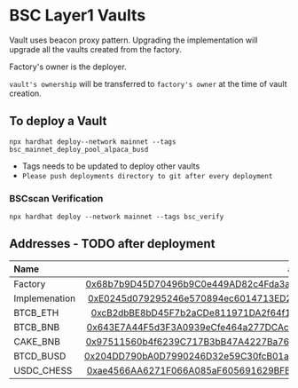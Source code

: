 # BSC Layer1 Vaults

Vault uses beacon proxy pattern. 
Upgrading the implementation will upgrade all the vaults created from the factory.

Factory's owner is the deployer.

`vault's ownership` will be transferred to `factory's owner` at the time of vault creation.

## To deploy a Vault

```
npx hardhat deploy--network mainnet --tags bsc_mainnet_deploy_pool_alpaca_busd
```

- Tags needs to be updated to deploy other vaults
- `Please push deployments directory to git after every deployment`

### BSCscan Verification

```
npx hardhat deploy --network mainnet --tags bsc_verify
```



## Addresses - TODO after deployment

| Name                           | address            
|:-------------------------------|-------------------------------:|
|    Factory                     | [0x68b7b9D45D70496b9C0e449AD82c4Fda3ad8AfD5](https://bscscan.com/address/0x68b7b9D45D70496b9C0e449AD82c4Fda3ad8AfD5)
|    Implemenation               | [0xE0245d079295246e570894ec6014713ED276efF3](https://bscscan.com/address/0xE0245d079295246e570894ec6014713ED276efF3)
|    BTCB_ETH                    | [0xcB2dbBE8bD45F7b2aCDe811971DA2f64f1Bfa6CB](https://bscscan.com/address/0xcB2dbBE8bD45F7b2aCDe811971DA2f64f1Bfa6CB)
|    BTCB_BNB                    | [0x643E7A44F5d3F3A0939eCfe464a277DCAcB5BaB3](https://bscscan.com/address/0x643E7A44F5d3F3A0939eCfe464a277DCAcB5BaB3)
|    CAKE_BNB                    | [0x97511560b4f6239C717B3bB47A4227Ba7691E33c](https://bscscan.com/address/0x97511560b4f6239C717B3bB47A4227Ba7691E33c)
|    BTCD_BUSD                   | [0x204DD790bA0D7990246D32e59C30fcB01acc224C](https://bscscan.com/address/0x204DD790bA0D7990246D32e59C30fcB01acc224C)
|    USDC_CHESS                  | [0xae4566AA6271F066A085aF605691629BFB8182f9](https://bscscan.com/address/0xae4566AA6271F066A085aF605691629BFB8182f9)

